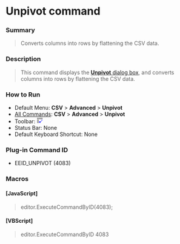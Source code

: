 # Unpivot command

### Summary

> Converts columns into rows by flattening the CSV data.

### Description

> This command displays the [**Unpivot** dialog box](../../dlg/unpivot/index), and converts columns into rows by flattening the CSV data.

### How to Run

- Default Menu: **CSV** \> **Advanced** \> **Unpivot**
- [All Commands](../tools/all_commands): **CSV** \> **Advanced** \> **Unpivot**
- Toolbar: ![](../../images/unpivot.gif)
- Status Bar: None
- Default Keyboard Shortcut: None

### Plug-in Command ID

- EEID\_UNPIVOT (4083)

### Macros

#### \[JavaScript\]

> editor.ExecuteCommandByID(4083);

#### \[VBScript\]

> editor.ExecuteCommandByID 4083